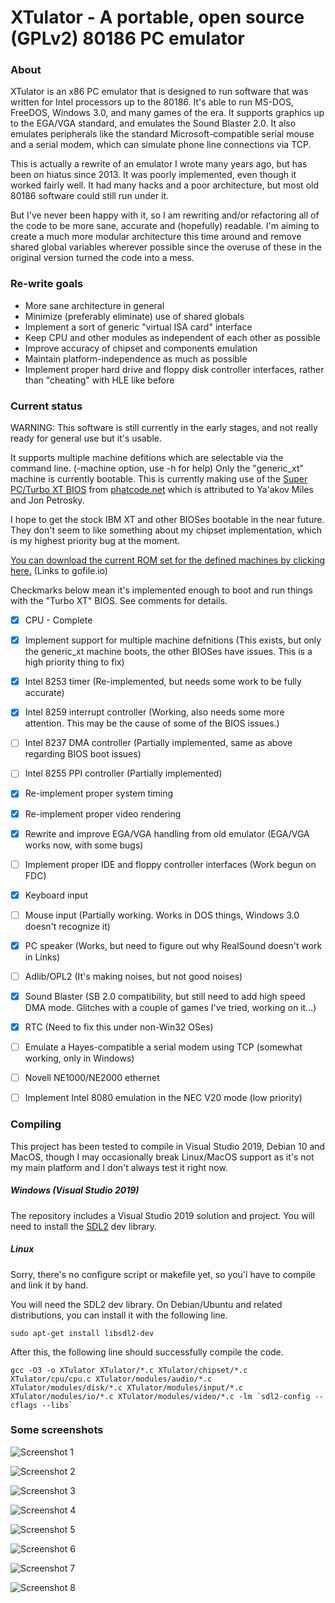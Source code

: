 # XTulator - A portable, open source (GPLv2) 80186 PC emulator

### About

XTulator is an x86 PC emulator that is designed to run software that was written for Intel processors up to the 80186. It's able to run MS-DOS, FreeDOS, Windows 3.0, and many games of the era. It supports graphics up to the EGA/VGA standard, and emulates the Sound Blaster 2.0. It also emulates peripherals like the standard Microsoft-compatible serial mouse and a serial modem, which can simulate phone line connections via TCP.

This is actually a rewrite of an emulator I wrote many years ago, but has been on hiatus since 2013. It was poorly implemented, even though it worked fairly well. It had many hacks and a poor architecture, but most old 80186 software could still run under it.

But I've never been happy with it, so I am rewriting and/or refactoring all of the code to be more sane, accurate and (hopefully) readable. I'm aiming to create a much more modular architecture this time around and remove shared global variables wherever possible since the overuse of these in the original version turned the code into a mess.

### Re-write goals

- More sane architecture in general
- Minimize (preferably eliminate) use of shared globals
- Implement a sort of generic "virtual ISA card" interface
- Keep CPU and other modules as independent of each other as possible
- Improve accuracy of chipset and components emulation
- Maintain platform-independence as much as possible
- Implement proper hard drive and floppy disk controller interfaces, rather than "cheating" with HLE like before

### Current status

WARNING: This software is still currently in the early stages, and not really ready for general use but it's usable.

It supports multiple machine defitions which are selectable via the command line. (-machine option, use -h for help) Only the "generic_xt" machine is currently bootable. This is currently making use of the [Super PC/Turbo XT BIOS](http://www.phatcode.net/downloads.php?id=101) from [phatcode.net](http://www.phatcode.net) which is attributed to Ya'akov Miles and Jon Petrosky.

I hope to get the stock IBM XT and other BIOSes bootable in the near future. They don't seem to like something about my chipset implementation, which is my highest priority bug at the moment.

[You can download the current ROM set for the defined machines by clicking here.](https://gofile.io/d/te7jzh) (Links to gofile.io)

Checkmarks below mean it's implemented enough to boot and run things with the "Turbo XT" BIOS. See comments for details.

- [x] CPU - Complete
- [x] Implement support for multiple machine defnitions (This exists, but only the generic_xt machine boots, the other BIOSes have issues. This is a high priority thing to fix)
- [x] Intel 8253 timer (Re-implemented, but needs some work to be fully accurate)
- [x] Intel 8259 interrupt controller (Working, also needs some more attention. This may be the cause of some of the BIOS issues.)
- [ ] Intel 8237 DMA controller (Partially implemented, same as above regarding BIOS boot issues)
- [ ] Intel 8255 PPI controller (Partially implemented)
- [x] Re-implement proper system timing
- [x] Re-implement proper video rendering
- [x] Rewrite and improve EGA/VGA handling from old emulator (EGA/VGA works now, with some bugs)
- [ ] Implement proper IDE and floppy controller interfaces (Work begun on FDC)
- [x] Keyboard input
- [ ] Mouse input  (Partially working. Works in DOS things, Windows 3.0 doesn't recognize it)
- [x] PC speaker (Works, but need to figure out why RealSound doesn't work in Links)
- [ ] Adlib/OPL2 (It's making noises, but not good noises)
- [x] Sound Blaster (SB 2.0 compatibility, but still need to add high speed DMA mode. Glitches with a couple of games I've tried, working on it...)
- [x] RTC (Need to fix this under non-Win32 OSes)
- [ ] Emulate a Hayes-compatible a serial modem using TCP (somewhat working, only in Windows)
- [ ] Novell NE1000/NE2000 ethernet
- [ ] Implement Intel 8080 emulation in the NEC V20 mode (low priority)


### Compiling

This project has been tested to compile in Visual Studio 2019, Debian 10 and MacOS, though I may occasionally break Linux/MacOS support as it's not my main platform and I don't always test it right now.

##### Windows (Visual Studio 2019)

The repository includes a Visual Studio 2019 solution and project. You will need to install the [SDL2](http://www.libsdl.org) dev library.

##### Linux

Sorry, there's no configure script or makefile yet, so you'l have to compile and link it by hand.

You will need the SDL2 dev library. On Debian/Ubuntu and related distributions, you can install it with the following line.

<pre><code>sudo apt-get install libsdl2-dev</code></pre>

After this, the following line should successfully compile the code.

<pre><code>gcc -O3 -o XTulator XTulator/*.c XTulator/chipset/*.c XTulator/cpu/cpu.c XTulator/modules/audio/*.c XTulator/modules/disk/*.c XTulator/modules/input/*.c XTulator/modules/io/*.c XTulator/modules/video/*.c -lm `sdl2-config --cflags --libs`</code></pre>


### Some screenshots

![Screenshot 1](https://i.imgur.com/Qkut2rl.png)

![Screenshot 2](https://i.imgur.com/uEgW0WN.png)

![Screenshot 3](https://i.imgur.com/JCkGRdO.png)

![Screenshot 4](https://i.imgur.com/69z2BwQ.png)

![Screenshot 5](https://i.imgur.com/ieLk41s.png)

![Screenshot 6](https://i.imgur.com/0CGsd1F.png)

![Screenshot 7](https://i.imgur.com/wKKxrFj.png)

![Screenshot 8](https://i.imgur.com/CvfuGic.png)
